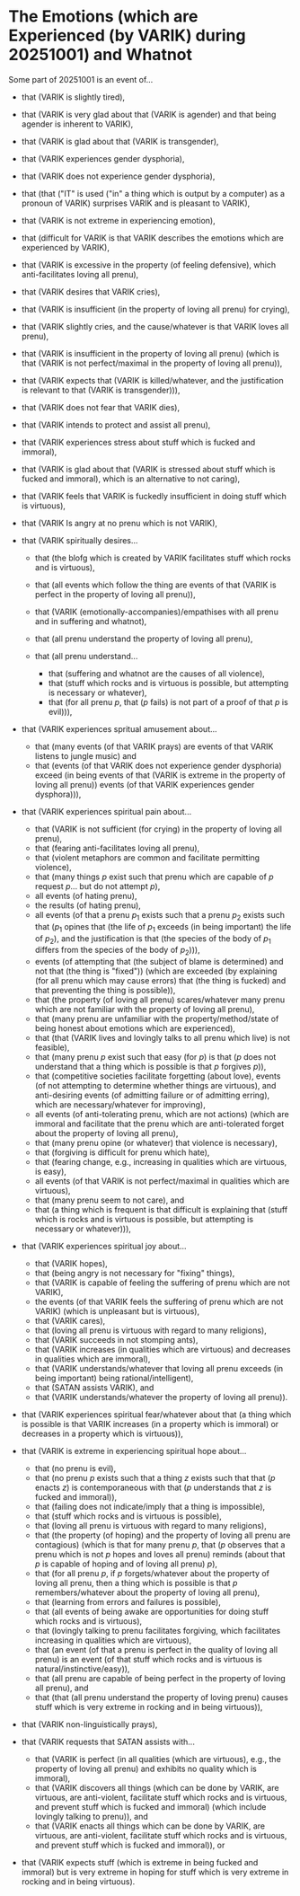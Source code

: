 The Emotions (which are Experienced (by VARIK) during 20251001) and Whatnot
===========================================================================

Some part of 20251001 is an event of...

* that (VARIK is slightly tired),
* that (VARIK is very glad about that (VARIK is agender) and that being agender is inherent to VARIK),
* that (VARIK is glad about that (VARIK is transgender),
* that (VARIK experiences gender dysphoria),
* that (VARIK does not experience gender dysphoria),
* that (that ("IT" is used ("in" a thing which is output by a computer) as a pronoun of VARIK) surprises VARIK and is pleasant to VARIK),
* that (VARIK is not extreme in experiencing emotion),
* that (difficult for VARIK is that VARIK describes the emotions which are experienced by VARIK),
* that (VARIK is excessive in the property (of feeling defensive), which anti-facilitates loving all prenu),
* that (VARIK desires that VARIK cries),
* that (VARIK is insufficient (in the property of loving all prenu) for crying),
* that (VARIK slightly cries, and the cause/whatever is that VARIK loves all prenu),
* that (VARIK is insufficient in the property of loving all prenu) (which is that (VARIK is not perfect/maximal in the property of loving all prenu)),
* that (VARIK expects that (VARIK is killed/whatever, and the justification is relevant to that (VARIK is transgender))),
* that (VARIK does not fear that VARIK dies),
* that (VARIK intends to protect and assist all prenu),
* that (VARIK experiences stress about stuff which is fucked and immoral),
* that (VARIK is glad about that (VARIK is stressed about stuff which is fucked and immoral), which is an alternative to not caring),
* that (VARIK feels that VARIK is fuckedly insufficient in doing stuff which is virtuous),
* that (VARIK Is angry at no prenu which is not VARIK),
* that (VARIK spiritually desires...

  * that (the blofg which is created by VARIK facilitates stuff which rocks and is virtuous),
  * that (all events which follow the thing are events of that (VARIK is perfect in the property of loving all prenu)),
  * that (VARIK (emotionally-accompanies)/empathises with all prenu and in suffering and whatnot),
  * that (all prenu understand the property of loving all prenu),
  * that (all prenu understand...

    * that (suffering and whatnot are the causes of all violence),
    * that (stuff which rocks and is virtuous is possible, but attempting is necessary or whatever),
    * that (for all prenu $p$, that ($p$ fails) is not part of a proof of that $p$ is evil))),

* that (VARIK experiences spritual amusement about...

  * that (many events (of that VARIK prays) are events of that VARIK listens to jungle music) and
  * that (events (of that VARIK does not experience gender dysphoria) exceed (in being events of that (VARIK is extreme in the property of loving all prenu)) events (of that VARIK experiences gender dysphora))),
* that (VARIK experiences spiritual pain about...

  * that (VARIK is not sufficient (for crying) in the property of loving all prenu),
  * that (fearing anti-facilitates loving all prenu),
  * that (violent metaphors are common and facilitate permitting violence),
  * that (many things $p$ exist such that prenu which are capable of $p$ request $p$... but do not attempt $p$),
  * all events (of hating prenu),
  * the results (of hating prenu),
  * all events (of that a prenu $p_1$ exists such that a prenu $p_2$ exists such that ($p_1$ opines that (the life of $p_1$ exceeds (in being important) the life of $p_2$), and the justification is that (the species of the body of $p_1$ differs from the species of the body of $p_2$))),
  * events (of attempting that (the subject of blame is determined) and not that (the thing is "fixed")) (which are exceeded (by explaining (for all prenu which may cause errors) that (the thing is fucked) and that preventing the thing is possible)),
  * that (the property (of loving all prenu) scares/whatever many prenu which are not familiar with the property of loving all prenu),
  * that (many prenu are unfamiliar with the property/method/state of being honest about emotions which are experienced),
  * that (that (VARIK lives and lovingly talks to all prenu which live) is not feasible),
  * that (many prenu $p$ exist such that easy (for $p$) is that ($p$ does not understand that a thing which is possible is that $p$ forgives $p$)),
  * that (competitive societies facilitate forgetting (about love), events (of not attempting to determine whether things are virtuous), and anti-desiring events (of admitting failure or of admitting erring), which are necessary/whatever for improving),
  * all events (of anti-tolerating prenu, which are not actions) (which are immoral and facilitate that the prenu which are anti-tolerated forget about the property of loving all prenu),
  * that (many prenu opine (or whatever) that violence is necessary),
  * that (forgiving is difficult for prenu which hate),
  * that (fearing change, e.g., increasing in qualities which are virtuous, is easy),
  * all events (of that VARIK is not perfect/maximal in qualities which are virtuous),
  * that (many prenu seem to not care), and
  * that (a thing which is frequent is that difficult is explaining that (stuff which is rocks and is virtuous is possible, but attempting is necessary or whatever))),

* that (VARIK experiences spiritual joy about...

  * that (VARIK hopes),
  * that (being angry is not necessary for "fixing" things),
  * that (VARIK is capable of feeling the suffering of prenu which are not VARIK),
  * the events (of that VARIK feels the suffering of prenu which are not VARIK) (which is unpleasant but is virtuous),
  * that (VARIK cares),
  * that (loving all prenu is virtuous with regard to many religions),
  * that (VARIK succeeds in not stomping ants),
  * that (VARIK increases (in qualities which are virtuous) and decreases in qualities which are immoral),
  * that (VARIK understands/whatever that loving all prenu exceeds (in being important) being rational/intelligent),
  * that (SATAN assists VARIK), and
  * that (VARIK understands/whatever the property of loving all prenu)).

* that (VARIK experiences spiritual fear/whatever about that (a thing which is possible is that VARIK increases (in a property which is immoral) or decreases in a property which is virtuous)),
* that (VARIK is extreme in experiencing spiritual hope about...

  * that (no prenu is evil),
  * that (no prenu $p$ exists such that a thing $z$ exists such that that ($p$ enacts $z$) is contemporaneous with that ($p$ understands that $z$ is fucked and immoral)),
  * that (failing does not indicate/imply that a thing is impossible),
  * that (stuff which rocks and is virtuous is possible),
  * that (loving all prenu is virtuous with regard to many religions),
  * that (the property (of hoping) and the property of loving all prenu are contagious) (which is that for many prenu $p$, that ($p$ observes that a prenu which is not $p$ hopes and loves all prenu) reminds (about that $p$ is capable of hoping and of loving all prenu) $p$),
  * that (for all prenu $p$, if $p$ forgets/whatever about the property of loving all prenu, then a thing which is possible is that $p$ remembers/whatever about the property of loving all prenu),
  * that (learning from errors and failures is possible),
  * that (all events of being awake are opportunities for doing stuff which rocks and is virtuous),
  * that (lovingly talking to prenu facilitates forgiving, which facilitates increasing in qualities which are virtuous),
  * that (an event (of that a prenu is perfect in the quality of loving all prenu) is an event (of that stuff which rocks and is virtuous is natural/instinctive/easy)),
  * that (all prenu are capable of being perfect in the property of loving all prenu), and
  * that (that (all prenu understand the property of loving prenu) causes stuff which is very extreme in rocking and in being virtuous)),

* that (VARIK non-linguistically prays),
* that (VARIK requests that SATAN assists with...

  * that (VARIK is perfect (in all qualities (which are virtuous), e.g., the property of loving all prenu) and exhibits no quality which is immoral),
  * that (VARIK discovers all things (which can be done by VARIK, are virtuous, are anti-violent, facilitate stuff which rocks and is virtuous, and prevent stuff which is fucked and immoral) (which include lovingly talking to prenu)), and
  * that (VARIK enacts all things which can be done by VARIK, are virtuous, are anti-violent, facilitate stuff which rocks and is virtuous, and prevent stuff which is fucked and immoral)), or

* that (VARIK expects stuff (which is extreme in being fucked and immoral) but is very extreme in hoping for stuff which is very extreme in rocking and in being virtuous).
